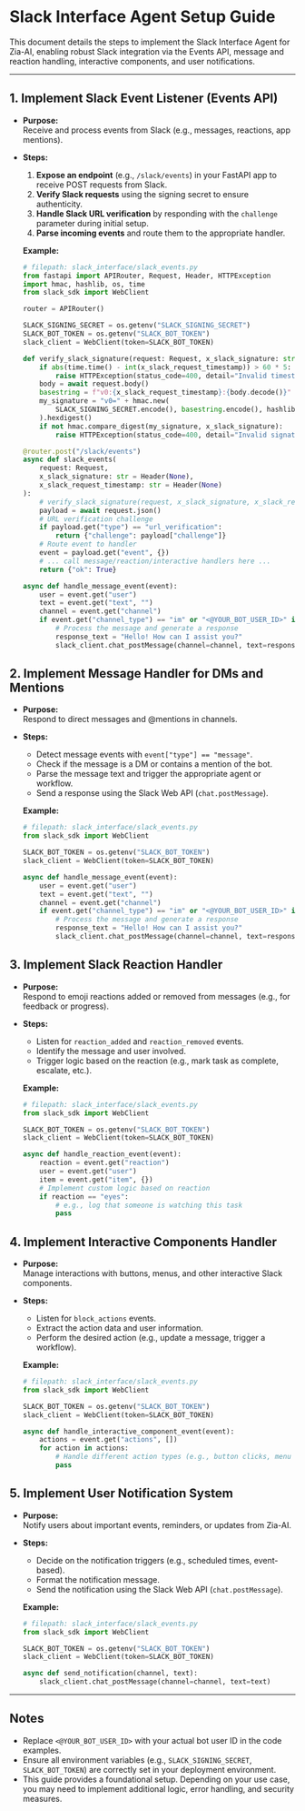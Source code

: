 # Slack Interface Agent Setup Guide

This document details the steps to implement the Slack Interface Agent for Zia-AI, enabling robust Slack integration via the Events API, message and reaction handling, interactive components, and user notifications.

---

## 1. Implement Slack Event Listener (Events API)

- **Purpose:**  
  Receive and process events from Slack (e.g., messages, reactions, app mentions).

- **Steps:**
  1. **Expose an endpoint** (e.g., `/slack/events`) in your FastAPI app to receive POST requests from Slack.
  2. **Verify Slack requests** using the signing secret to ensure authenticity.
  3. **Handle Slack URL verification** by responding with the `challenge` parameter during initial setup.
  4. **Parse incoming events** and route them to the appropriate handler.

  **Example:**
  ````python
  # filepath: slack_interface/slack_events.py
  from fastapi import APIRouter, Request, Header, HTTPException
  import hmac, hashlib, os, time
  from slack_sdk import WebClient

  router = APIRouter()

  SLACK_SIGNING_SECRET = os.getenv("SLACK_SIGNING_SECRET")
  SLACK_BOT_TOKEN = os.getenv("SLACK_BOT_TOKEN")
  slack_client = WebClient(token=SLACK_BOT_TOKEN)

  def verify_slack_signature(request: Request, x_slack_signature: str, x_slack_request_timestamp: str):
      if abs(time.time() - int(x_slack_request_timestamp)) > 60 * 5:
          raise HTTPException(status_code=400, detail="Invalid timestamp")
      body = await request.body()
      basestring = f"v0:{x_slack_request_timestamp}:{body.decode()}"
      my_signature = "v0=" + hmac.new(
          SLACK_SIGNING_SECRET.encode(), basestring.encode(), hashlib.sha256
      ).hexdigest()
      if not hmac.compare_digest(my_signature, x_slack_signature):
          raise HTTPException(status_code=400, detail="Invalid signature")

  @router.post("/slack/events")
  async def slack_events(
      request: Request,
      x_slack_signature: str = Header(None),
      x_slack_request_timestamp: str = Header(None)
  ):
      # verify_slack_signature(request, x_slack_signature, x_slack_request_timestamp)
      payload = await request.json()
      # URL verification challenge
      if payload.get("type") == "url_verification":
          return {"challenge": payload["challenge"]}
      # Route event to handler
      event = payload.get("event", {})
      # ... call message/reaction/interactive handlers here ...
      return {"ok": True}

  async def handle_message_event(event):
      user = event.get("user")
      text = event.get("text", "")
      channel = event.get("channel")
      if event.get("channel_type") == "im" or "<@YOUR_BOT_USER_ID>" in text:
          # Process the message and generate a response
          response_text = "Hello! How can I assist you?"
          slack_client.chat_postMessage(channel=channel, text=response_text)
  ````

## 2. Implement Message Handler for DMs and Mentions

- **Purpose:**  
  Respond to direct messages and @mentions in channels.

- **Steps:**

  - Detect message events with `event["type"] == "message"`.
  - Check if the message is a DM or contains a mention of the bot.
  - Parse the message text and trigger the appropriate agent or workflow.
  - Send a response using the Slack Web API (`chat.postMessage`).

  **Example:**
  ````python
  # filepath: slack_interface/slack_events.py
  from slack_sdk import WebClient

  SLACK_BOT_TOKEN = os.getenv("SLACK_BOT_TOKEN")
  slack_client = WebClient(token=SLACK_BOT_TOKEN)

  async def handle_message_event(event):
      user = event.get("user")
      text = event.get("text", "")
      channel = event.get("channel")
      if event.get("channel_type") == "im" or "<@YOUR_BOT_USER_ID>" in text:
          # Process the message and generate a response
          response_text = "Hello! How can I assist you?"
          slack_client.chat_postMessage(channel=channel, text=response_text)
  ````

## 3. Implement Slack Reaction Handler

- **Purpose:**  
  Respond to emoji reactions added or removed from messages (e.g., for feedback or progress).

- **Steps:**

  - Listen for `reaction_added` and `reaction_removed` events.
  - Identify the message and user involved.
  - Trigger logic based on the reaction (e.g., mark task as complete, escalate, etc.).

  **Example:**
  ````python
  # filepath: slack_interface/slack_events.py
  from slack_sdk import WebClient

  SLACK_BOT_TOKEN = os.getenv("SLACK_BOT_TOKEN")
  slack_client = WebClient(token=SLACK_BOT_TOKEN)

  async def handle_reaction_event(event):
      reaction = event.get("reaction")
      user = event.get("user")
      item = event.get("item", {})
      # Implement custom logic based on reaction
      if reaction == "eyes":
          # e.g., log that someone is watching this task
          pass
  ````

## 4. Implement Interactive Components Handler

- **Purpose:**  
  Manage interactions with buttons, menus, and other interactive Slack components.

- **Steps:**

  - Listen for `block_actions` events.
  - Extract the action data and user information.
  - Perform the desired action (e.g., update a message, trigger a workflow).

  **Example:**
  ````python
  # filepath: slack_interface/slack_events.py
  from slack_sdk import WebClient

  SLACK_BOT_TOKEN = os.getenv("SLACK_BOT_TOKEN")
  slack_client = WebClient(token=SLACK_BOT_TOKEN)

  async def handle_interactive_component_event(event):
      actions = event.get("actions", [])
      for action in actions:
          # Handle different action types (e.g., button clicks, menu selections)
          pass
  ````

## 5. Implement User Notification System

- **Purpose:**  
  Notify users about important events, reminders, or updates from Zia-AI.

- **Steps:**

  - Decide on the notification triggers (e.g., scheduled times, event-based).
  - Format the notification message.
  - Send the notification using the Slack Web API (`chat.postMessage`).

  **Example:**
  ````python
  # filepath: slack_interface/slack_events.py
  from slack_sdk import WebClient

  SLACK_BOT_TOKEN = os.getenv("SLACK_BOT_TOKEN")
  slack_client = WebClient(token=SLACK_BOT_TOKEN)

  async def send_notification(channel, text):
      slack_client.chat_postMessage(channel=channel, text=text)
  ````

---

## Notes

- Replace `<@YOUR_BOT_USER_ID>` with your actual bot user ID in the code examples.
- Ensure all environment variables (e.g., `SLACK_SIGNING_SECRET`, `SLACK_BOT_TOKEN`) are correctly set in your deployment environment.
- This guide provides a foundational setup. Depending on your use case, you may need to implement additional logic, error handling, and security measures.

